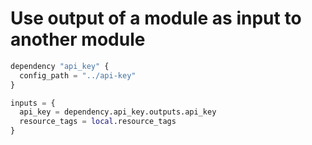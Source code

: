 # Use output of a module as input to another module

```terraform
dependency "api_key" {
  config_path = "../api-key"
}

inputs = {
  api_key = dependency.api_key.outputs.api_key
  resource_tags = local.resource_tags
}

```
